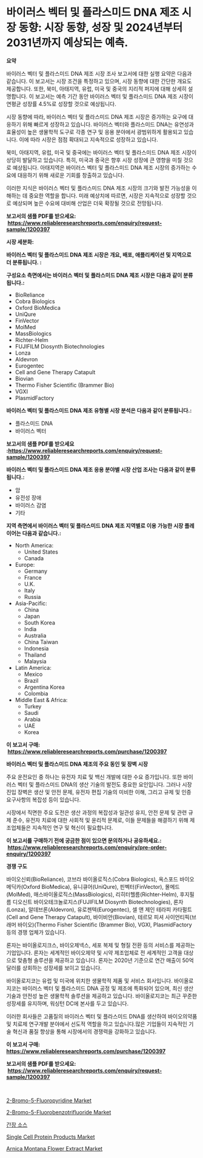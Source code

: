 <p><h1>바이러스 벡터 및 플라스미드 DNA 제조 시장 동향: 시장 동향, 성장 및 2024년부터 2031년까지 예상되는 예측.</h1></p><p><strong>요약</strong></p>
<p><p>바이러스 벡터 및 플라스미드 DNA 제조 시장 조사 보고서에 대한 실행 요약은 다음과 같습니다. 이 보고서는 시장 조건을 특정하고 있으며, 시장 동향에 대한 간단한 개요도 제공합니다. 또한, 북미, 아태지역, 유럽, 미국 및 중국의 지리적 퍼지에 대해 상세히 설명합니다. 이 보고서는 예측 기간 동안 바이러스 벡터 및 플라스미드 DNA 제조 시장이 연평균 성장률 4.5%로 성장할 것으로 예상됩니다.</p><p>시장 동향에 따라, 바이러스 벡터 및 플라스미드 DNA 제조 시장은 증가하는 요구에 대응하기 위해 빠르게 성장하고 있습니다. 바이러스 벡터와 플라스미드 DNA는 유연성과 효율성이 높은 생물학적 도구로 각종 연구 및 응용 분야에서 광범위하게 활용되고 있습니다. 이에 따라 시장은 점점 확대되고 지속적으로 성장하고 있습니다.</p><p>북미, 아태지역, 유럽, 미국 및 중국에는 바이러스 벡터 및 플라스미드 DNA 제조 시장이 상당히 발달하고 있습니다. 특히, 미국과 중국은 향후 시장 성장에 큰 영향을 미칠 것으로 예상됩니다. 아태지역은 바이러스 벡터 및 플라스미드 DNA 제조 시장의 증가하는 수요에 대응하기 위해 새로운 기회를 창출하고 있습니다.</p><p>이러한 지식은 바이러스 벡터 및 플라스미드 DNA 제조 시장의 크기와 발전 가능성을 이해하는 데 중요한 역할을 합니다. 미래 예상치에 따르면, 시장은 지속적으로 성장할 것으로 예상되며 높은 수요에 대비해 산업은 더욱 확장될 것으로 전망됩니다.</p></p>
<p><strong>보고서의 샘플 PDF를 받으세요: &nbsp;<a href="https://www.reliableresearchreports.com/enquiry/request-sample/1200397">https://www.reliableresearchreports.com/enquiry/request-sample/1200397</a></strong></p>
<p><strong>시장 세분화:</strong></p>
<p><strong> 바이러스 벡터 및 플라스미드 DNA 제조 시장은 개요, 배포, 애플리케이션 및 지역으로 더 분류됩니다. :</strong></p>
<p><strong>구성요소 측면에서는 바이러스 벡터 및 플라스미드 DNA 제조 시장은 다음과 같이 분류됩니다.:</strong></p>
<p><ul><li>BioReliance</li><li>Cobra Biologics</li><li>Oxford BioMedica</li><li>UniQure</li><li>FinVector</li><li>MolMed</li><li>MassBiologics</li><li>Richter-Helm</li><li>FUJIFILM Diosynth Biotechnologies</li><li>Lonza</li><li>Aldevron</li><li>Eurogentec</li><li>Cell and Gene Therapy Catapult</li><li>Biovian</li><li>Thermo Fisher Scientific (Brammer Bio)</li><li>VGXI</li><li>PlasmidFactory</li></ul></p>
<p><strong> 바이러스 벡터 및 플라스미드 DNA 제조 유형별 시장 분석은 다음과 같이 분류됩니다.:</strong></p>
<p><ul><li>플라스미드 DNA</li><li>바이러스 벡터</li></ul></p>
<p><strong>보고서의 샘플 PDF를 받으세요 :<a href="https://www.reliableresearchreports.com/enquiry/request-sample/1200397">https://www.reliableresearchreports.com/enquiry/request-sample/1200397</a></strong></p>
<p><strong> 바이러스 벡터 및 플라스미드 DNA 제조 응용 분야별 시장 산업 조사는 다음과 같이 분류됩니다.:</strong></p>
<p><ul><li>암</li><li>유전성 장애</li><li>바이러스 감염</li><li>기타</li></ul></p>
<p><strong>지역 측면에서 바이러스 벡터 및 플라스미드 DNA 제조 지역별로 이용 가능한 시장 플레이어는 다음과 같습니다.:</strong></p>
<p><ul>
    <li>
        North America:
        <ul>
            <li>United States</li>
            <li>Canada</li>
        </ul>
    </li>
    <li>
        Europe:
        <ul>
            <li>Germany</li>
            <li>France</li>
            <li>U.K.</li>
            <li>Italy</li>
            <li>Russia</li>
        </ul>
    </li>
    <li>
        Asia-Pacific:
        <ul>
            <li>China</li>
            <li>Japan</li>
            <li>South Korea</li>
            <li>India</li>
            <li>Australia</li>
            <li>China Taiwan</li>
            <li>Indonesia</li>
            <li>Thailand</li>
            <li>Malaysia</li>
        </ul>
    </li>
    <li>
        Latin America:
        <ul>
            <li>Mexico</li>
            <li>Brazil</li>
            <li>Argentina Korea</li>
            <li>Colombia</li>
        </ul>
    </li>
    <li>
        Middle East & Africa:
        <ul>
            <li>Turkey</li>
            <li>Saudi</li>
            <li>Arabia</li>
            <li>UAE</li>
            <li>Korea</li>
        </ul>
    </li>
    </ul></p>
<p><strong>이 보고서 구매: &nbsp;<a href="https://www.reliableresearchreports.com/purchase/1200397">https://www.reliableresearchreports.com/purchase/1200397</a></strong></p>
<p><strong>바이러스 벡터 및 플라스미드 DNA 제조의 주요 동인 및 장벽 시장</strong></p>
<p><p>주요 운전요인 중 하나는 유전자 치료 및 백신 개발에 대한 수요 증가입니다. 또한 바이러스 벡터 및 플라스미드 DNA의 생산 기술의 발전도 중요한 요인입니다. 그러나 시장 진입 장벽은 생산 및 안전 문제, 유전자 편집 기술의 미비한 이해, 그리고 규제 및 인증 요구사항의 복잡성 등이 있습니다.</p><p>시장에서 직면한 주요 도전은 생산 과정의 복잡성과 일관성 유지, 안전 문제 및 관련 규제 준수, 유전자 치료에 대한 사회적 및 윤리적 문제로, 이들 문제들을 해결하기 위해 제조업체들은 지속적인 연구 및 혁신이 필요합니다.</p></p>
<p><strong>이 보고서를 구매하기 전에 궁금한 점이 있으면 문의하거나 공유하세요.: &nbsp;<a href="https://www.reliableresearchreports.com/enquiry/pre-order-enquiry/1200397">https://www.reliableresearchreports.com/enquiry/pre-order-enquiry/1200397</a></strong></p>
<p><strong>경쟁 구도</strong></p>
<p><p>바이오신뢰(BioReliance), 코브라 바이올로직스(Cobra Biologics), 옥스포드 바이오메딕카(Oxford BioMedica), 유니큐어(UniQure), 핀벡터(FinVector), 몰메드(MolMed), 매스바이올로직스(MassBiologics), 리히터헬름(Richter-Helm), 후지필름 디오신트 바이오테크놀로지스(FUJIFILM Diosynth Biotechnologies), 론자(Lonza), 알데브론(Aldevron), 유로젠텍(Eurogentec), 셀 앤 제인 테라피 카타펄트(Cell and Gene Therapy Catapult), 바이비안(Biovian), 테르모 피셔 사이언티픽(브래머 바이오)(Thermo Fisher Scientific (Brammer Bio), VGXI, PlasmidFactory 등의 경쟁 업체가 있습니다.</p><p>론자는 바이올로지크스, 바이오제넥스, 세포 복제 및 형질 전환 등의 서비스를 제공하는 기업입니다. 론자는 세계적인 바이오제약 및 시약 제조업체로 전 세계적인 고객을 대상으로 맞춤형 솔루션을 제공하고 있습니다. 론자는 2020년 기준으로 연간 매출이 50억 달러를 상회하는 성장세를 보이고 있습니다.</p><p>바이올로지코는 유럽 및 미국에 위치한 생물학적 제품 및 서비스 회사입니다. 바이올로지코는 바이러스 벡터 및 플라스미드 DNA 공정 및 제조에 특화되어 있으며, 최신 생산 기술과 안전성 높은 생물학적 솔루션을 제공하고 있습니다. 바이올로지코는 최근 꾸준한 성장세를 유지하며, 워싱턴 DC에 본사를 두고 있습니다.</p><p>이러한 회사들은 고품질의 바이러스 벡터 및 플라스미드 DNA를 생산하여 바이오의약품 및 치료제 연구개발 분야에서 선도적 역할을 하고 있습니다.많은 기업들이 지속적인 기술 혁신과 품질 향상을 통해 시장에서의 경쟁력을 강화하고 있습니다.</p></p>
<p><strong>이 보고서 구매: &nbsp; <a href="https://www.reliableresearchreports.com/purchase/1200397">https://www.reliableresearchreports.com/purchase/1200397</a></strong></p>
<p><strong>보고서의 샘플 PDF를 받으세요: &nbsp;<a href="https://www.reliableresearchreports.com/enquiry/request-sample/1200397">https://www.reliableresearchreports.com/enquiry/request-sample/1200397</a></strong><strong></strong></p>
<p>&nbsp;</p>
<p><p><a href="https://github.com/sofayahoo2023/Market-Research-Report-List-3/blob/main/2-bromo-5-fluoropyridine-market.md">2-Bromo-5-Fluoropyridine Market</a></p><p><a href="https://github.com/joannesouthgate/Market-Research-Report-List-2/blob/main/2-bromo-5-fluorobenzotrifluoride-market.md">2-Bromo-5-Fluorobenzotrifluoride Market</a></p><p><a href="https://github.com/vss5505pa7z1p/Market-Research-Report-List-1/blob/main/58651629.md">간장 소스</a></p><p><a href="https://view.publitas.com/reportprime-1/single-cell-protein-products-market-size-share-trends-analysis-report-by-application-regional-outlook-competitive-strategies-and-segment-forecasts-2024-2031/">Single Cell Protein Products Market</a></p><p><a href="https://issuu.com/reportprime-2/docs/arnica-montana-flower-extract-market-size-2030.ppt">Arnica Montana Flower Extract Market</a></p></p>